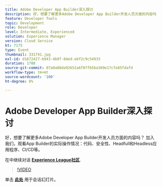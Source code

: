 ```yaml
---
title: Adobe Developer App Builder深入探讨
description: 好，想要了解更多Adobe Developer App Builder开发人员方面的内容吗？ 加入我们，观看Adobe Developer App Builder的实际操作情况 — 代码、安全性、Headfull和Headless应用程序、CI/CD等。 此会话作为Adobe Developers Live内容活动的一部分提供。
feature: Developer Tools
topic: Development
role: Developer
level: Intermediate, Experienced
solution: Experience Manager
version: Cloud Service
kt: 7175
type: Event
thumbnail: 331741.jpg
exl-id: d1672427-b943-4b9f-84ed-ebf2c9c54933
duration: 1788
source-git-commit: 07a0a88da92652a6f07f65ba369e17cfe85fdafd
workflow-type: tm+mt
source-wordcount: '100'
ht-degree: 0%

---
```


# Adobe Developer App Builder深入探讨

好，想要了解更多Adobe Developer App Builder开发人员方面的内容吗？ 加入我们，观看App Builder的实际操作情况：代码、安全性、Headfull和Headless应用程序、CI/CD等。

在中继续对话 **[Experience League社区](https://adobe.ly/36Yd3v6)**.

>[!VIDEO](https://video.tv.adobe.com/v/331741/?quality=12&learn=on&hidetitle=true)

单击 **[此处](/help/adobe-developers-live/assets/app-builder.pdf)** 用于会话幻灯片。
